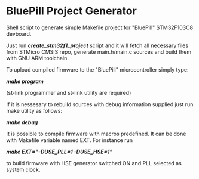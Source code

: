 # BluePill Project Generator

Shell script to generate simple Makefile project for "BluePill" STM32F103C8 devboard.

Just run ***create_stm32f1_project*** script and it will fetch all necessary files from STMicro CMSIS repo, generate main.h/main.c sources and build them with GNU ARM toolchain.

To upload compiled firmware to the "BluePill" microcontroller simply type:

  ***make program***
  
(st-link programmer and st-link utility are required)

If it is nessesary to rebuild sources with debug information supplied just run make utility as follows:

  ***make debug***

It is possible to compile firmware with macros predefined. It can be done with Makefile variable named EXT. For instance run

  ***make EXT="-DUSE_PLL=1 -DUSE_HSE=1"***
  
to build firmware with HSE generator switched ON and PLL selected as system clock.
